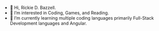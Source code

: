 - 👋 Hi, Rickie D. Bazzell.
- 👀 I’m interested in Coding, Games, and Reading.
- 🌱 I’m currently learning multiple coding languages primarily Full-Stack Development languages and Angular.

